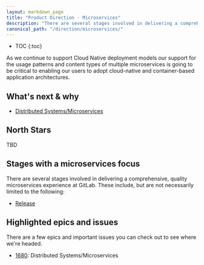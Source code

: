 ```yaml
---
layout: markdown_page
title: "Product Direction - Microservices"
description: "There are several stages involved in delivering a comprehensive, quality microservices experience at GitLab. Learn more here!"
canonical_path: "/direction/microservices/"
---
```


- TOC
{:toc}

As we continue to support Cloud Native deployment models our support for the usage patterns and content types of multiple microservices is going to be critical to enabling our users to adopt cloud-native and container-based application architectures.

## What's next & why
- [Distributed Systems/Microservices](https://gitlab.com/gitlab-org/gitlab-ee/issues/1680)

## North Stars
TBD

## Stages with a microservices focus

There are several stages involved in delivering a comprehensive, quality microservices experience at GitLab. These include, but are not necessarily limited to the following:
- [Release](/direction/release/)

## Highlighted epics and issues

There are a few epics and important issues you can check out to see where we're headed.

- [1680](https://gitlab.com/gitlab-org/gitlab-ee/issues/1680): Distributed Systems/Microservices
